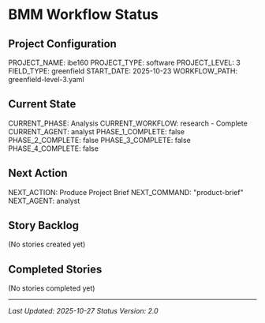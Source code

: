 # BMM Workflow Status

## Project Configuration

PROJECT_NAME: ibe160
PROJECT_TYPE: software
PROJECT_LEVEL: 3
FIELD_TYPE: greenfield
START_DATE: 2025-10-23
WORKFLOW_PATH: greenfield-level-3.yaml

## Current State

CURRENT_PHASE: Analysis
CURRENT_WORKFLOW: research - Complete
CURRENT_AGENT: analyst
PHASE_1_COMPLETE: false
PHASE_2_COMPLETE: false
PHASE_3_COMPLETE: false
PHASE_4_COMPLETE: false

## Next Action

NEXT_ACTION: Produce Project Brief
NEXT_COMMAND: "product-brief"
NEXT_AGENT: analyst

## Story Backlog

(No stories created yet)

## Completed Stories

(No stories completed yet)

---

_Last Updated: 2025-10-27_
_Status Version: 2.0_

